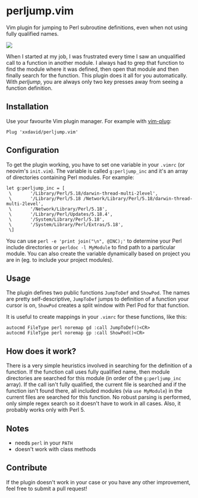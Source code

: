 # perljump.vim
Vim plugin for jumping to Perl subroutine definitions, even when not using fully qualified names.

<img src="https://raw.githubusercontent.com/xxdavid/i/master/perljump.vim/demo.gif">

When I started at my job, I was frustrated every time I saw an unqualified call to a function in another module. I always had to grep that function to find the module where it was defined, then open that module and then finally search for the function. This plugin does it all for you automatically. With *perljump*, you are always only two key presses away from seeing a function definition.

## Installation
Use your favourite Vim plugin manager. For example with [vim-plug](https://github.com/junegunn/vim-plug):
```vim
Plug 'xxdavid/perljump.vim'
```

## Configuration
To get the plugin working, you have to set one variable in your `.vimrc` (or neovim's `init.vim`). The variable is called `g:perljump_inc` and it's an array of directories containing Perl modules. For example:
```vim
let g:perljump_inc = [
 \       '/Library/Perl/5.18/darwin-thread-multi-2level',
 \       '/Library/Perl/5.18 /Network/Library/Perl/5.18/darwin-thread-multi-2level',
 \       '/Network/Library/Perl/5.18',
 \       '/Library/Perl/Updates/5.18.4',
 \       '/System/Library/Perl/5.18',
 \       '/System/Library/Perl/Extras/5.18',
 \]
```

You can use `perl -e 'print join("\n", @INC);'` to determine your Perl include directories or `perldoc -l MyModule` to find path to a particular module. You can also create the variable dynamically based on project you are in (eg. to include your project modules).

## Usage
The plugin defines two public functions `JumpToDef` and `ShowPod`. The names are pretty self-descriptive, `JumpToDef` jumps to definition of a function your cursor is on, `ShowPod` creates a split window with Perl Pod for that function.

It is useful to create mappings in your `.vimrc` for these functions, like this:
```vim
autocmd FileType perl noremap gd :call JumpToDef()<CR>
autocmd FileType perl noremap gp :call ShowPod()<CR>
```

## How does it work?
There is a very simple heuristics involved in searching for the definition of a function. If the function call uses fully qualified name, then module directories are searched for this module (in order of the `g:perljump_inc` array). If the call isn't fully qualified, the current file is searched and if the function isn't found there, all included modules (via `use MyModule`) in the current files are searched for this function. No robust parsing is performed, only simple regex search so it doesn't have to work in all cases. Also, it probably works only with Perl 5.

## Notes
- needs `perl` in your `PATH`
- doesn't work with class methods

## Contribute
If the plugin doesn't work in your case or you have any other improvement, feel free to submit a pull request!

